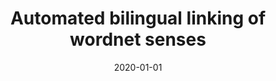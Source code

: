 ---
# Documentation: https://wowchemy.com/docs/managing-content/

title: Automated bilingual linking of wordnet senses
subtitle: ''
summary: ''
authors:
- piasecki
- Roman Dyszlewski
- Ewa K. Rudnicka
tags: []
categories: []
date: '2020-01-01'
lastmod: 2022-10-07T05:11:56Z
featured: false
draft: false

# Featured image
# To use, add an image named `featured.jpg/png` to your page's folder.
# Focal points: Smart, Center, TopLeft, Top, TopRight, Left, Right, BottomLeft, Bottom, BottomRight.
image:
  caption: ''
  focal_point: ''
  preview_only: false

# Projects (optional).
#   Associate this post with one or more of your projects.
#   Simply enter your project's folder or file name without extension.
#   E.g. `projects = ["internal-project"]` references `content/project/deep-learning/index.md`.
#   Otherwise, set `projects = []`.
projects: []
publishDate: '2022-10-07T05:11:55.656182Z'
publication_types:
- '1'
abstract: ''
publication: '*Computational Collective Intelligence : 12th International Conference,
  ICCCI 2020, Da Nang, Vietnam, November 30 - December 3, 2020 : proceedings*'
doi: 10.1007/978-3-030-63007-2_52
---
